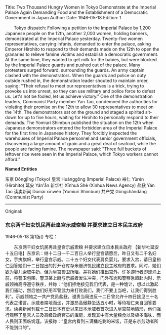 Title: Two Thousand Hungry Women in Tokyo Demonstrate at the Imperial Palace Again Demanding Food and the Establishment of a Democratic Government in Japan
Author:
Date: 1946-05-18
Edition: 1

　　Tokyo dispatch: Following a petition to the Imperial Palace by 1,200 Japanese people on the 12th, another 2,000 women, holding banners, demonstrated at the Imperial Palace yesterday. Twenty-five women representatives, carrying infants, demanded to enter the palace, asking Emperor Hirohito to respond to their demands made on the 12th to open the granaries to relieve famine victims and establish a democratic government. At the same time, they wanted to get milk for the babies, but were blocked by the Imperial Palace guards and pushed out of the palace. Many protesters surged forward, surrounding the guards. An army captain clashed with the demonstrators. When the guards and police on duty outside rushed in, the demonstration leader shouted to maintain order, saying: "Their refusal to meet our representatives is a trick, trying to provoke us into unrest, so they can use military and police force to defeat us. Let's not be fooled, let us achieve victory." One of the demonstration leaders, Communist Party member Yan Tao, condemned the authorities for violating their promise on the 12th to allow 30 representatives to meet on the 14th. The demonstrators sat on the ground and staged a spirited sit-down for up to five hours, waiting for Hirohito to personally respond to their demands. The Yomiuri Shimbun published the situation on the 12th when Japanese demonstrators entered the forbidden area of the Imperial Palace for the first time in Japanese history. They forcibly inspected the warehouses of Imperial Palace personnel and senior government officials, discovering a large amount of grain and a great deal of seafood, while the people are facing famine. The newspaper said: "Three full buckets of leftover rice were seen in the Imperial Palace, which Tokyo workers cannot afford."

**Named Entities**

东京    Dōngjīng (Tokyo)
皇宫    Huánggōng (Imperial Palace)
裕仁    Yùrén (Hirohito)
延安    Yán'ān
新华社  Xīnhuá Shè (Xinhua News Agency)
盐鼗    Yán Táo
读卖新闻  Dúmài xīnwén (Yomiuri Shimbun)
共产党    Gòngchǎndǎng (Communist Party)



<hr /> 

Original: 


### 东京两千妇女饥民再赴皇宫示威索粮  并要求建立日本民主政府

1946-05-18
第1版()
专栏：

　　东京两千妇女饥民再赴皇宫示威索粮
    并要求建立日本民主政府
    【新华社延安十五日电】东京讯：继十二日一千二百日人举行皇宫请愿后，昨日又有二千名妇女，手执旗帜，举行皇宫示威。二十五个妇女代表肩负婴儿，要求入宫，请日皇裕仁回答她们十二日提出的打开仓库存米赈济饥民建立民主政府的要求。同时，她们欲为婴儿索取牛奶，但为皇宫警卫所阻，并将她们推出宫外，许多游行者即蜂涌上前，将警卫包围，警卫某上尉与示威者发生冲突，门外布岗和警察急趋赴内时，示威领袖高呼遵守秩序，并称：“他们拒绝接见我们代表，是一种诡计，想以此激起我们骚动，然后他们好用军警武力来打败我们，我们不要上当吧，让我们得到胜利”。示威领袖之一共产党员盐鼗，谴责当局违反十二日曾允许十四日接见三十名代表之诺言。示威者席地而坐，并激昂高傲静坐达五小时，等待裕仁亲自回答要求。读卖新闻刊载十二日日本有史以来日本示威者首次进入皇宫禁地情形，他们强行观察了皇宫人员及高级政府官员的库房，发现其中有大量粮食以及极多海味，而人民则正面临饥馑。该报称：“皇宫内看到三满桶吃剩的米饭，正是东京劳动者所不能到口的”。
